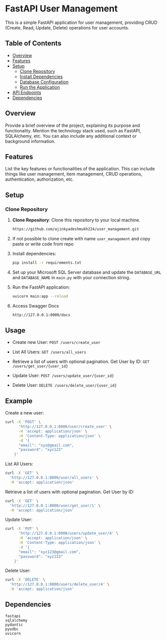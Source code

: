 # FastAPI User Management

This is a simple FastAPI application for user management, providing CRUD (Create, Read, Update, Delete) operations for user accounts.

## Table of Contents

- [Overview](#overview)
- [Features](#features)
- [Setup](#setup)
  - [Clone Repository](#clone-repository)
  - [Install Dependencies](#install-dependencies)
  - [Database Configuration](#database-configuration)
  - [Run the Application](#run-the-application)
- [API Endpoints](#api-endpoints)
- [Dependencies](#dependencies)


## Overview

Provide a brief overview of the project, explaining its purpose and functionality. Mention the technology stack used, such as FastAPI, SQLAlchemy, etc. You can also include any additional context or background information.

## Features

List the key features or functionalities of the application. This can include things like user management, item management, CRUD operations, authentication, authorization, etc.

## Setup

### Clone Repository

1. **Clone Repository**: Clone this repository to your local machine.
   ```bash
   https://github.com/ajinkyadeshmukh224/user_management.git


2. If not possible to clone create with name `user_management` and copy paste or write code from repo


3. Install dependencies:

    ```bash
    pip install -r requirements.txt
    ```

4. Set up your Microsoft SQL Server database and update the `DATABASE_URL` and `DATABASE_NAME` in `main.py` with your connection string.


5. Run the FastAPI application:

    ```bash
    uvicorn main:app --reload
    ```

6. Access Swagger Docs

    ```bash
   http://127.0.0.1:8000/docs
   ```


## Usage

- Create new User: `POST /users/create_user`

- List All Users: `GET /users/all_users`

- Retrieve a list of users with optional pagination. 
  Get User by ID: `GET /users/get_user/{user_id}`

- Update User: `POST /users/update_user/{user_id}`

- Delete User: `DELETE /users/delete_user/{user_id}`


## Example

Create a new user:

```bash
curl -X 'POST' \
      'http://127.0.0.1:8000/user/create_user' \
      -H 'accept: application/json' \
      -H 'Content-Type: application/json' \
      -d '{
      "email": "xyz@gmail.com",
      "password": "xyz123"
    }'
 ```
	 
List All Users:

```bash
curl -X 'GET' \
  'http://127.0.0.1:8000/user/all_users' \
  -H 'accept: application/json'
 ```
  
Retrieve a list of users with optional pagination. Get User by ID:

```bash
curl -X 'GET' \
  'http://127.0.0.1:8000/user/get_user/1' \
  -H 'accept: application/json'
 ```

Update User:

```bash
curl -X 'PUT' \
      'http://127.0.0.1:8000/users/update_user/4' \
      -H 'accept: application/json' \
      -H 'Content-Type: application/json' \
      -d '{
      "email": "xyz123@gmail.com",
      "password": "xyz123"
    }'
 ```

Delete User:

```bash
curl -X 'DELETE' \
  'http://127.0.0.1:8000/users/delete_user/4' \
  -H 'accept: application/json'
 ```

## Dependencies

```
fastapi
sqlalchemy
pydantic
pyodbc
uvicorn
```

